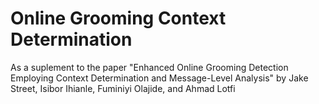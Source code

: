 # Online Grooming Context Determination
As a suplement to the paper "Enhanced Online Grooming Detection Employing Context Determination and Message-Level Analysis" by Jake Street, Isibor Ihianle, Fuminiyi Olajide, and Ahmad Lotfi
